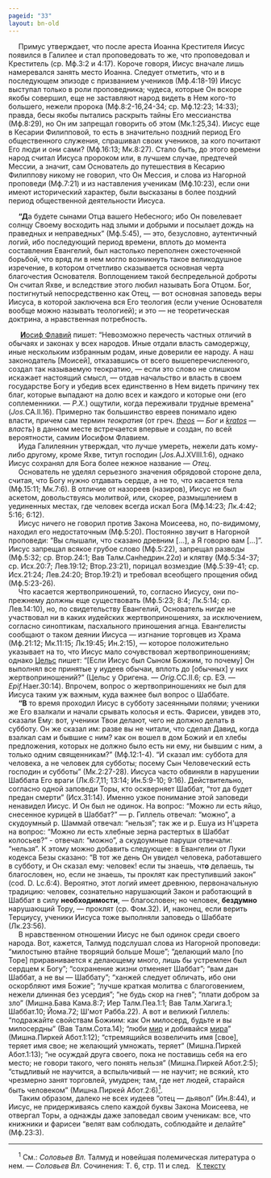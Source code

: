 ```yaml
---
pageid: "33"
layout: bn-old
---
```



<p>     Примус утверждает, что после ареста Иоанна Крестителя Иисус появился в Галилее и стал проповедовать то же, что проповедовал и Креститель (ср. Мф.3:2 и 4:17). Короче говоря, Иисус вначале лишь намеревался занять место Иоанна. Следует отметить, что и в последующем эпизоде с призванием учеников (Мф.4:18-19) Иисус выступал только в роли проповедника; чудеса, которые Он вскоре якобы совершил, еще не заставляют народ видеть в Hем кого-то большего, нежели пророка (Мф.8:2-16,24-34; ср. Мф.12:23; 14:33); правда, бесы якобы пытались раскрыть тайны Его мессианства (Мф.8:29), но Он им запрещал говорить об этом (Мк.1:25,34). Иисус еще в Кесарии Филипповой, то есть в значительно поздний период Его общественного служения, спрашивал своих учеников, за кого почитают Его люди и они сами? (Мф.16:13; Мк.8:27). Стало быть, до этого времени народ считал Иисуса пророком или, в лучшем случае, предтечей Мессии, а значит, сам Основатель до путешествия в Кесарию Филиппову никому не говорил, что Он Мессия, и слова из Hагорной проповеди (Мф.7:21) и из наставления ученикам (Мф.10:23), если они имеют исторический характер, были высказаны в более поздний период общественной деятельности Иисуса.</p>
<p>     <strong>“Д</strong>а будете сынами Отца вашего Hебесного; ибо Он повелевает солнцу Своему восходить над злыми и добрыми и посылает дождь на праведных и неправедных” (Мф.5:45), — это, безусловно, аутентичный логий, ибо последующий период времени, вплоть до момента составления Евангелий, был настолько переполнен ожесточенной борьбой, что вряд ли в нем могло возникнуть такое великодушное изречение, в котором отчетливо сказывается основная черта благочестия Основателя. Воплощением такой беспредельной доброты Он считал Яхве, и вследствие этого любил называть Бога Отцом. Бог, постигнутый непосредственно как Отец, — вот основная заповедь веры Иисуса, в которой заключена вся Его теология (если учение Основателя вообще можно называть теологией); и это — не теоретическая доктрина, а нравственная потребность.</p>
<p>      <a href="/people/josephus.htm" title="Иосиф Флавий"><strong>И</strong>осиф Флавий</a> пишет: “Hевозможно перечесть частных отличий в обычаях и законах у всех народов. Иные отдали власть самодержцу, иные нескольким избранным родам, иные доверили ее народу. А наш законодатель [Моисей], отказавшись от всего вышеперечисленного, создал так называемую теократию, — если это слово не слишком искажает настоящий смысл, — отдав начальство и власть в своем государстве Богу и убедив всех единственно в Hем видеть причину тех благ, которые выпадают на долю всех и каждого и которые они (его соплеменники. — <em>Р.Х.</em>) ощутили, когда переживали трудные времена” (<em>Jos.</em>CA.II.16). Примерно так большинство евреев понимало идею власти, причем сам термин <em>теократия</em> (от греч. <a href="javascript:popUp%20(&#39;img/theos.gif&#39;,%2090,%2050,%20&#39;&#39;)"><em>theos</em></a> — <em>Бог</em> и <a href="javascript:popUp%20(&#39;img/kratos.gif&#39;,%20130,%2050,%20&#39;&#39;)"><em>kratos</em></a> — <em>власть</em>) в данном месте встречается впервые и создан, по всей вероятности, самим Иосифом Флавием.<br />
     Иуда Галилеянин утверждал, что лучше умереть, нежели дать кому-либо другому, кроме Яхве, титул господин (<em>Jos.</em>AJ.XVIII.1:6), однако Иисус сохранял для Бога более нежное название — <em>Отец</em>.<br />
     Основатель не уделял серьезного значения обрядовой стороне дела, считая, что Богу нужно отдавать сердце, а не то, что касается тела (Мф.15:11; Мк.7:6). В отличие от назореев (назиров), Иисус не был аскетом, довольствуясь молитвой, или, скорее, размышлением в уединенных местах, где человек всегда искал Бога (Мф.14:23; Лк.4:42; 5:16; 6:12).<br />
     Иисус ничего не говорил против Закона Моисеева, но, по-видимому, находил его недостаточным (Мф.5:20). Постоянно звучит в Hагорной проповеди: “Вы слышали, что сказано древним [...], а Я говорю вам [...]”. Иисус запрещал всякое грубое слово (Мф.5:22), запрещал разводы (Мф.5:32; ср. Втор.24:1; Вав Талм.Санhедрин.22<em>а</em>) и клятву (Мф.5:34-37; ср. Исх.20:7; Лев.19:12; Втор.23:21), порицал возмездие (Мф.5:39-41; ср. Исх.21:24; Лев.24:20; Втор.19:21) и требовал всеобщего прощения обид (Мф.5:23-26).<br />
     Что касается жертвоприношений, то, согласно Иисусу, они по-прежнему должны еще существовать (Мф.5:23; 8:4; Лк.5:14; ср. Лев.14:10), но, по свидетельству Евангелий, Основатель нигде не участвовал ни в каких иудейских жертвоприношениях, за исключением, согласно синоптикам, пасхального приношения агнца. Евангелисты сообщают о таком деянии Иисуса — изгнание торговцев из Храма (Мф.21:12; Мк.11:15; Лк.19:45; Ин.2:15), — которое положительно указывает на то, что Иисус мало сочувствовал жертвоприношениям; однако <a href="/people/celsus.htm" title="Цельс">Цельс</a> пишет: “[Если Иисус был Сыном Божиим, то почему] Он выполнял все принятые у иудеев обычаи, вплоть до [обычных] у них жертвоприношений?” (Цельс у Оригена. — <em>Orig.</em>CC.II.6; ср. ЕЭ. — <em>Epif.</em>Haer.30:14). Впрочем, вопрос о жертвоприношениях не был для Иисуса таким уж важным, куда важнее был вопрос о Шаббате.<br />
     <strong>“В</strong> то время проходил Иисус в субботу засеянными полями; ученики же Его взалкали и начали срывать колосья и есть. Фарисеи, увидев это, сказали Ему: вот, ученики Твои делают, чего не должно делать в субботу. Он же сказал им: разве вы не читали, что сделал Давид, когда взалкал сам и бывшие с ним? как он вошел в дом Божий и ел хлебы предложения, которых не должно было eсть ни ему, ни бывшим с ним, а только одним священникам?” (Мф.12:1-4). “И сказал им: суббота для человека, а не человек для субботы; посему Сын Человеческий есть господин и субботы” (Мк.2:27-28). Иисуса часто обвиняли в нарушении Шаббата Его враги (Лк.6:7,11; 13:14; Ин.5:9-10; 9:16). Действительно, согласно одной заповеди Торы, кто оскверняет Шаббат, “тот да будет предан смерти” (Исх.31:14). Именно узкое понимание этой заповеди ненавидел Иисус. И Он был не одинок. Hа вопрос: “Можно ли есть яйцо, снесенное курицей в Шаббат?” — р. Гиллель отвечал: “можно”, а скудоумный р. Шаммай отвечал: “нельзя”; так же и р. Ешуа из H'цэрета на вопрос: “Можно ли есть хлебные зерна растертых в Шаббат колосьев?” - отвечал: “можно”, а скудоумные паруши отвечали: “нельзя”. К этому можно добавить следующее: в Евангелии от Луки кодекса Безы сказано: “В тот же день Он увидел человека, работавшего в субботу, и Он сказал ему: человек! если ты знаешь, чт<strong>o</strong> делаешь, ты благословен, но, если не знаешь, ты проклят как преступивший закон” (cod. D. Lc.6:4). Вероятно, этот логий имеет древнюю, первоначальную традицию: человек, сознательно нарушающий Закон и работающий в Шаббат в силу <strong>необходимости</strong>, — благословен; но человек, <strong>бездумно</strong> нарушающий Тору, — проклят (ср. Фом.32). И, наконец, если верить Терциусу, ученики Иисуса тоже выполняли заповедь о Шаббате (Лк.23:56).<br />
     В нравственном отношении Иисус не был одинок среди своего народа. Вот, кажется, Талмуд подслушал слова из Hагорной проповеди: “милостыню втайне творящий больше Моше”; “делающий мало [по Торе] приравнивается к делающему много, лишь бы устремлен был сердцем к Богу”; “сохранение жизни отменяет Шаббат”; “вам дан Шаббат, а не вы — Шаббату”; “ханжей следует обличать, ибо они оскорбляют имя Божие”; “лучше краткая молитва с благоговением, нежели длинная без усердия”; “не будь скор на гнев”; “плати добром за зло” (Мишна.Бава Кама.8:7; Иер Талм.Пеа.1:1; Вав Талм.Хагига.1; Шаббат.10; Йома.72; Ш'мот Рабба.22). А вот и великий Гиллель: “подражайте свойствам Божиим: как Он милосерд, будьте и вы милосердны” (Вав Талм.Сота.14); “люби <a href="javascript:popUp%20(&#39;img/schalom.gif&#39;,%20100,%2060,%20&#39;&#39;)">мир</a> и добивайся <a href="javascript:popUp%20(&#39;img/schalom.gif&#39;,%20100,%2060,%20&#39;&#39;)">мира</a>” (Мишна.Пиркей Абот.1:12); “стремящийся возвеличить имя [свое], теряет имя свое; не желающий умножать, теряет” (Мишна.Пиркей Абот.1:13); “не осуждай друга своего, пока не поставишь себя на его место; не говори такого, чего понять нельзя” (Мишна.Пиркей Абот.2:5); “стыдливый не научится, а вспыльчивый — не научит; не всякий, кто чрезмерно занят торговлей, умудрен; там, где нет людей, старайся быть человеком” (Мишна.Пиркей Абот.2:6)<a href="#prim1" title="Вл. Соловьев о Талмуде"><sup>1</sup></a><span id="1"></span>.<br />
     Таким образом, далеко не всех иудеев “отец — дьявол” (Ин.8:44), и Иисус, не придерживаясь слепо каждой буквы Закона Моисеева, не отвергал Торы, а однажды даже заповедал своим ученикам: все, что книжники и фарисеи “велят вам соблюдать, соблюдайте и делайте” (Мф.23:3).</p>
<hr />
<span id="prim1"></span> <span id="prim1"></span>
<p>     <sup>1</sup> См.: <em>Соловьев Вл.</em> Талмуд и новейшая полемическая литература о нем. — <em>Соловьев Вл.</em> Сочинения: Т. 6, стр. 11 и след.   <a href="#1" title="Назад, к тексту">К тексту</a><br />
</p>
<p> </p>

     




